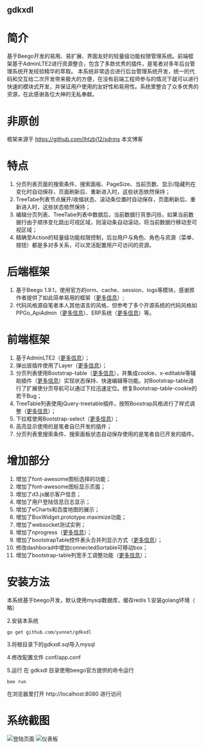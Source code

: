 ## gdkxdl

# 简介
基于Beego开发的易用、易扩展、界面友好的轻量级功能权限管理系统。前端框架基于AdminLTE2进行资源整合，包含了多款优秀的插件，是笔者对多年后台管理系统开发经验精华的萃取。
本系统非常适合进行后台管理系统开发，统一的代码和交互给二次开发带来极大的方便，在没有前端工程师参与的情况下就可以进行快速的模块式开发，并保证用户使用的友好性和易用性。系统里整合了众多优秀的资源，在此感谢各位大神的无私奉献。
# 非原创
  框架来源于 https://github.com/lhtzbj12/sdrms
本文博客
# 特点
1. 分页列表页面的搜索条件、搜索面板、PageSize、当前页数、显示/隐藏列在变化时自动保存，页面刷新后、重新进入时，这些状态依然保持；
2. TreeTabe列表节点展开/收缩状态、滚动条位置时自动保存，页面刷新后、重新进入时，这些状态依然保持；
3. 编辑分页列表、TreeTabe列表中数据后，当前数据行背景闪烁，如果当前数据行由于顺序变化跳出可视区域，则滚动条自动滚动，将当前数据行移动至可视区域；
4. 精确至Action的轻量级功能权限控制，后台用户与角色、角色与资源（菜单、按钮）都是多对多关系，可以灵活配置用户可访问的资源。
# 后端框架
1. 基于Beego 1.9.1，使用官方的orm、cache、session、logs等模块，感谢原作者提供了如此简单易用的框架（<a href="https://beego.me/">更多信息</a>）;
2. 代码风格源自笔者本人其他语言的风格，但参考了多个开源系统的代码风格如 PPGo_ApiAdmin（<a href="https://github.com/george518/PPGo_ApiAdmin">更多信息</a>）、ERP系统（<a href="https://github.com/hexiaoyun128/ERP">更多信息</a>）等。
# 前端框架
1. 基于AdminLTE2（<a href="https://adminlte.io/themes/AdminLTE/index2.html">更多信息</a>）；
2. 弹出层插件使用了Layer（<a href="http://layer.layui.com/">更多信息</a>）；
3. 分页列表使用Bootstrap-table（<a href="http://bootstrap-table.wenzhixin.net.cn/zh-cn/getting-started/">更多信息</a>），并集成cookie、x-editable等辅助插件（<a href="http://bootstrap-table.wenzhixin.net.cn/zh-cn/extensions/">更多信息</a>）实现状态保持、快速编辑等功能。对Bootstrap-table进行了扩展使分页导航可以通过下拉迅速定位。修复Bootstrap-table-cookie的若干Bug；
4. TreeTable列表使用jQuery-treetable插件，按照Boostrap风格进行了样式调整（<a href="http://ludo.cubicphuse.nl/jquery-treetable/">更多信息</a>）；
5. 下拉框使用Bootstrap-select（<a href="http://silviomoreto.github.io/bootstrap-select/">更多信息</a>）；
6. 高亮显示使用的是笔者自已开发的插件；
7. 分页列表里搜索条件、搜索面板状态自动保存使用的是笔者自已开发的插件。
# 增加部分
1. 增加了font-awesome图标选择的功能；
2. 增加了font-awesome图标显示页面；
3. 增加了d3.js展示客户信息；
4. 增加了用户登陆信息日志显示；
5. 增加了eCharts和百度地图的展示；
6. 增加了BoxWidget.prototype.maximize功能；
7. 增加了websocket测试实例；
8. 增加了nprogress（<a href="https://github.com/rstacruz/nprogress/">更多信息</a>）；
9. 增加了bootstrapTable控件表头合并列显示方式（<a href="https://github.com/wenzhixin/bootstrap-table/tree/master/src/extensions/sticky-header/">更多信息</a>）；
10. 修改dashborad中增加connectedSortable可移动box；
11. 增加了bootstrap-table列宽手工调整功能（<a href="https://github.com/wenzhixin/bootstrap-table/tree/master/src/extensions/resizable/">更多信息</a>）；


# 安装方法

本系统基于beego开发，默认使用mysql数据库，缓存redis 
1.安装golang环境（ 略）

2.安装本系统
```
go get github.com/yunnet/gdkxdl
```
3.将根目录下的gdkxdl.sql导入mysql

4.修改配置文件 conf/app.conf

5.运行
在 gdkxdl 目录使用beego官方提供的命令运行
```
bee run
```
在浏览器里打开 http://localhost:8080 进行访问

# 系统截图

![登陆页面](https://github.com/yunnet/gdkxdl/blob/master/doc/image/login.png)
![仪表板](https://github.com/yunnet/gdkxdl/blob/master/doc/image/dashboard.png)
